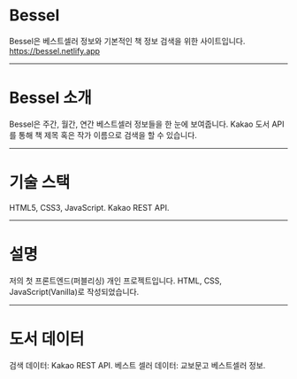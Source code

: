 # Bessel

Bessel은 베스트셀러 정보와 기본적인 책 정보 검색을 위한 사이트입니다.
https://bessel.netlify.app
<hr>

# Bessel 소개

Bessel은 주간, 월간, 연간 베스트셀러 정보들을 한 눈에 보여줍니다.
Kakao 도서 API를 통해 책 제목 혹은 작가 이름으로 검색을 할 수 있습니다.
<hr>

# 기술 스택

HTML5, CSS3, JavaScript.
Kakao REST API.
<hr>

# 설명

저의 첫 프론트엔드(퍼블리싱) 개인 프로젝트입니다.
HTML, CSS, JavaScript(Vanilla)로 작성되었습니다.
<hr>

# 도서 데이터

검색 데이터: Kakao REST API.
베스트 셀러 데이터: 교보문고 베스트셀러 정보.
